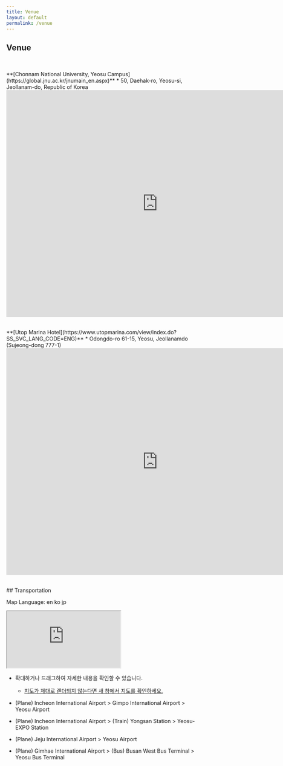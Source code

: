```yaml
---
title: Venue
layout: default
permalink: /venue
---
```


## Venue

<div style="height: 1rem;"></div>
<div class="hr"></div>
<div style="height: 1rem;"></div>
**[Chonnam National University, Yeosu Campus](https://global.jnu.ac.kr/jnumain_en.aspx)**  
 * 50, Daehak-ro, Yeosu-si, Jeollanam-do, Republic of Korea

<div style="text-align: center">
    <div style="width=640">
        <iframe class="round-border embed-wrapper" src="https://www.google.com/maps/embed?pb=!1m18!1m12!1m3!1d3277.21933451112!2d127.69675795103015!3d34.77525328031916!2m3!1f0!2f0!3f0!3m2!1i1024!2i768!4f13.1!3m3!1m2!1s0x356dda892c8011a1%3A0xd897160ba71b4b7e!2z7KCE64Ko64yA7ZWZ6rWQIOyXrOyImOy6oO2NvOyKpA!5e0!3m2!1sko!2skr!4v1659428305091!5m2!1sko!2skr" width="800" height="600" style="border:0;" loading="lazy" referrerpolicy="no-referrer-when-downgrade"></iframe>
    </div>
</div>

<div style="height: 1rem;"></div>
<div class="hr"></div>
<div style="height: 1rem;"></div>
**[Utop Marina Hotel](https://www.utopmarina.com/view/index.do?SS_SVC_LANG_CODE=ENG)**  
 * Odongdo-ro 61-15, Yeosu, Jeollanamdo (Sujeong-dong 777-1)  

<div style="text-align: center">
    <div style="width=640">
        <iframe class="round-border embed-wrapper" src="https://www.google.com/maps/embed?pb=!1m18!1m12!1m3!1d26229.02703434233!2d127.73482546942918!3d34.73976050869272!2m3!1f0!2f0!3f0!3m2!1i1024!2i768!4f13.1!3m3!1m2!1s0x356dd92970360325%3A0xb657528636c2a2a1!2z7Jyg7YOR66eI66as64KY7Zi47YWUJuumrOyhsO2KuA!5e0!3m2!1sko!2skr!4v1653881007965!5m2!1sko!2skr" width="800" height="600" style="border:0;" loading="lazy" referrerpolicy="no-referrer-when-downgrade"></iframe>
    </div>
</div>

<div style="height: 1rem;"></div>
<div class="hr"></div>
<div style="height: 1rem;"></div>
## Transportation
<div style="margin-top: 1em;"></div><!-- for margin -->
<div class="map-wrapper">
  <p class="left">Map Language: <span class="pseudo-a" onclick="changeIframeEmbedSrc('en')">en</span> <span class="pseudo-a" onclick="changeIframeEmbedSrc('ko')">ko</span> <span class="pseudo-a" onclick="changeIframeEmbedSrc('jp')">jp</span></p>
  <iframe id="transportation__map" class="map-iframe" src="https://www.figma.com/embed?embed_host=share&url=https%3A%2F%2Fwww.figma.com%2Ffile%2F6PCYyp6I4ZlIjHlibLLq1Y%2FTransition%3Fnode-id%3D4%253A60" allowfullscreen></iframe>
</div>
<script src="/assets/js/mapChanger.js"></script>

* 확대하거나 드래그하여 자세한 내용을 확인할 수 있습니다.
  * [지도가 제대로 렌더되지 않는다면 새 창에서 지도를 확인하세요.](https://www.figma.com/file/6PCYyp6I4ZlIjHlibLLq1Y?node-id=4:60)

* (Plane) Incheon International Airport > Gimpo International Airport > Yeosu Airport
* (Plane) Incheon International Airport > (Train) Yongsan Station > Yeosu-EXPO Station
* (Plane) Jeju International Airport > Yeosu Airport
* (Plane) Gimhae International Airport > (Bus) Busan West Bus Terminal > Yeosu Bus Terminal